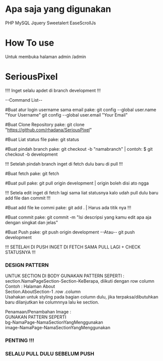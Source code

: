 # Apa saja yang digunakan
PHP
MySQL
Jquery
Sweetalert
EaseScrollJs
# How To use

Untuk membuka halaman admin 
/admin

# SeriousPixel

!!!! Inget selalu apdet di branch development !!!


--Command List--

#Buat atur login username sama email pake:
  git config --global user.name "Your Username" 
  git config --global user.email "Your Email"

#Buat Clone Repository pake:
  git clone "https://github.com/rhadana/SeriousPixel"

#Buat Liat status file pake:
  git status

#Buat pindah branch pake:
  git checkout -b "namabranch"   | contoh: $ git checkout -b development

!!! Setelah pindah branch inget di fetch dulu baru di pull !!!

#Buat fetch pake:
 git fetch 
 
#Buat pull pake:
  git pull origin development    |  origin boleh disi ato ngga


!!! Setela edit inget di fetch lagi sama liat statusnya kalo udah pull dulu baru add file dan commit !!! 

#Buat add file ke commi pake:
  git add .   |   Harus ada titik nya !!!

#Buat commit pake:
  git commit -m "Isi descripsi yang kamu edit apa aja dengan singkat dan jelas"

#Buat Push pake:
  git push origin development 
   --Atau--
  git push development


!!! SETELAH DI PUSH INGET DI FETCH SAMA PULL LAGI + CHECK STATUSNYA !!!

### DESIGN PATTERN ##

UNTUK SECTION DI BODY GUNAKAN PATTERN SEPERTI :  
section.NamaPageSection-Section-KeBerapa, diikuti dengan row column    
Contoh : Halaman About  
Section.AboutSection-1 .row .column  
Usahakan untuk styling pada bagian column dulu, jika terpaksa/dibutuhkan baru dilanjutkan ke columnnya lalu ke section.  
  
Penamaan/Penambahan Image :   
GUNAKAN PATTERN SEPERTI   
bg-NamaPage-NamaSectionYangMenggunakan  
image-NamaPage-NamaSectionYangMenggunakan  

### PENTING !!! ###
### SELALU PULL DULU SEBELUM PUSH  ###


